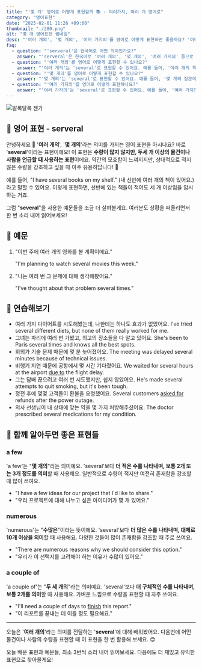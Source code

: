 ```yaml
---
title: "'몇 개' 영어로 어떻게 표현할까 📚 - 여러가지, 여러 개 영어로"
category: "영어표현"
date: "2025-02-01 11:26 +09:00"
thumbnail: "./280.png"
alt: "몇 개 영어표현 썸네일"
desc: "'여러 개의', '몇 개의', '여러 가지의'를 영어로 어떻게 표현하면 좋을까요? '여러 개의 책을 샀어', '몇 개의 질문이 있어' 등을 영어로 표현하는 법을 배워봅시다. 다양한 예문을 통해서 연습하고 본인의 표현으로 만들어 보세요."
faq:
  - question: "'serveral'은 한국어로 어떤 의미인가요?"
    answer: "'serveral'은 한국어로 '여러 개의', '몇 개의', '여러 가지의' 등으로 번역될 수 있어요. 주로 수량이 3개 이상일 때 사용해요."
  - question: "'여러 개의'를 영어로 어떻게 표현할 수 있나요?"
    answer: "'여러 개의'는 'several'로 표현할 수 있어요. 예를 들어, '여러 개의 책을 샀어'는 'I bought several books'로 말할 수 있어요."
  - question: "'몇 개의'를 영어로 어떻게 표현할 수 있나요?"
    answer: "'몇 개의'는 'several'로 표현할 수 있어요. 예를 들어, '몇 개의 질문이 있어'는 'I have several questions'로 말할 수 있어요."
  - question: "'여러 가지의'를 영어로 어떻게 표현하나요?"
    answer: "'여러 가지의'는 'several'로 표현할 수 있어요. 예를 들어, '여러 가지의 선택지가 있어'는 'There are several options available'로 표현할 수 있어요."
---
```


![알록달록 젠가](./280-1.jpg)

## 🌟 영어 표현 - serveral

안녕하세요 👋 '**여러 개의**', '**몇 개의**'라는 의미를 가지는 영어 표현을 아시나요? 바로 '**several**'이라는 표현이에요! 이 표현은 **수량이 많지 않지만, 두세 개 이상의 물건이나 사람을 언급할 때 사용하는 표현**이에요. 약간의 모호함이 느껴지지만, 상대적으로 적지 않은 수량을 강조하고 싶을 때 아주 유용하답니다! 🎉

예를 들어, "I have several books on my shelf." (내 선반에 여러 개의 책이 있어요.)라고 말할 수 있어요. 이렇게 표현하면, 선반에 있는 책들이 적어도 세 개 이상임을 암시하는 거죠.

그럼 "**several**"을 사용한 예문들을 조금 더 살펴볼게요. 여러분도 상황을 떠올리면서 한 번 소리 내어 읽어보세요!

## 📖 예문

1. "이번 주에 여러 개의 영화를 볼 계획이에요."

   "I'm planning to watch several movies this week."

2. "나는 여러 번 그 문제에 대해 생각해봤어요."

   "I've thought about that problem several times."

## 💬 연습해보기

<ul data-interactive-list>
  <li data-interactive-item>
    <span data-toggler>여러 가지 다이어트를 시도해봤는데, 나한테는 하나도 효과가 없었어요.</span>
    <span data-answer>I've tried several different diets, but none of them really worked for me.</span>
  </li>
  <li data-interactive-item>
    <span data-toggler>그녀는 파리에 여러 번 가봤고, 최고의 장소들을 다 알고 있어요.</span>
    <span data-answer>She's been to Paris several times and knows all the best spots.</span>
  </li>
  <li data-interactive-item>
    <span data-toggler>회의가 기술 문제 때문에 몇 분 늦어졌어요.</span>
    <span data-answer>The meeting was delayed several minutes because of technical issues.</span>
  </li>
  <li data-interactive-item>
    <span data-toggler>비행기 지연 때문에 공항에서 몇 시간 기다렸어요.</span>
    <span data-answer>We waited for several hours at the airport <a href="/blog/in-english/335.due-to/">due to</a> the flight delay.</span>
  </li>
  <li data-interactive-item>
    <span data-toggler>그는 담배 끊으려고 여러 번 시도했지만, 쉽지 않았어요.</span>
    <span data-answer>He's made several attempts to quit smoking, but it's been tough.</span>
  </li>
  <li data-interactive-item>
    <span data-toggler>정전 후에 몇몇 고객들이 환불을 요청했어요.</span>
    <span data-answer>Several customers <a href="/blog/in-english/125.ask-for/">asked for</a> refunds after the power outage.</span>
  </li>
  <li data-interactive-item>
    <span data-toggler>의사 선생님이 내 상태에 맞는 약을 몇 가지 처방해주셨어요.</span>
    <span data-answer>The doctor prescribed several medications for my condition.</span>
  </li>
</ul>

## 🤝 함께 알아두면 좋은 표현들

### a few

'a few'는 "**몇 개의**"라는 의미예요. 'several'보다 **더 적은 수를 나타내며, 보통 2개 또는 3개 정도를 의미**할 때 사용해요. 일반적으로 수량이 적지만 여전히 존재함을 강조할 때 많이 쓰여요.

- "I have a few ideas for our project that I'd like to share."
- "우리 프로젝트에 대해 나누고 싶은 아이디어가 몇 개 있어요."

### numerous

'numerous'는 "**수많은**"이라는 뜻이에요. 'several'보다 **더 많은 수를 나타내며, 대체로 10개 이상을 의미**할 때 사용해요. 다양한 것들이 많이 존재함을 강조할 때 주로 쓰여요.

- "There are numerous reasons why we should consider this option."
- "우리가 이 선택지를 고려해야 하는 이유가 수많이 있어요."

### a couple of

'a couple of'는 "**두 세 개의**"라는 의미예요. 'several'보다 **더 구체적인 수를 나타내며, 보통 2개를 의미**할 때 사용해요. 가벼운 느낌으로 수량을 표현할 때 자주 쓰여요.

- "I'll need a couple of days to [finish](/blog/in-english/295.finish/) this report."
- "이 리포트를 끝내는 데 이틀 정도 필요해요."

---

오늘은 '**여러 개의**'라는 의미를 전달하는 '**several**'에 대해 배워봤어요. 다음번에 어떤 물건이나 사람의 수량을 표현할 때 이 표현을 한 번 활용해 보세요. 😊

오늘 배운 표현과 예문들, 최소 3번씩 소리 내어 읽어보세요. 다음에도 더 재밌고 유익한 표현으로 찾아올게요!
